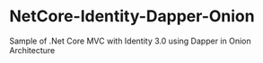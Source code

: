 # NetCore-Identity-Dapper-Onion
Sample of .Net Core MVC with Identity 3.0 using Dapper in Onion Architecture
